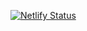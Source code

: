 [![Netlify Status](https://api.netlify.com/api/v1/badges/99ab1b7a-6392-49b1-babb-445f600b7d11/deploy-status)](https://app.netlify.com/sites/waby/deploys)
